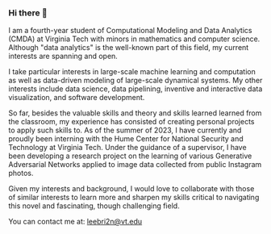 ### Hi there 👋

I am a fourth-year student of Computational Modeling and Data Analytics (CMDA) at Virginia Tech with minors in mathematics and computer science. Although "data analytics" is the well-known part of this field, my current interests are spanning and open. 

I take particular interests in large-scale machine learning and computation as well as data-driven modeling of large-scale dynamical systems. My other interests include data science, data pipelining, inventive and interactive data visualization, and software development.

So far, besides the valuable skills and theory and skills learned learned from the classroom, my experience has consisted of creating personal projects to apply such skills to. As of the summer of 2023, I have currently and proudly been interning with the Hume Center for National Security and Technology at Virginia Tech. Under the guidance of a supervisor, I have been developing a research project on the learning of various Generative Adversarial Networks applied to image data collected from public Instagram photos.

Given my interests and background, I would love to collaborate with those of similar interests to learn more and sharpen my skills critical to navigating this novel and fascinating, though challenging field.

You can contact me at:
leebri2n@vt.edu
<!--
**leebri2n/leebri2n** is a ✨ _special_ ✨ repository because its `README.md` (this file) appears on your GitHub profile.

Here are some ideas to get you started:

- 🔭 I’m currently working on ...
- 🌱 I’m currently learning ...
- 👯 I’m looking to collaborate on ...
- 🤔 I’m looking for help with ...
- 💬 Ask me about ...
- 📫 How to reach me: ...
- 😄 Pronouns: ...
- ⚡ Fun fact: ...
-->
